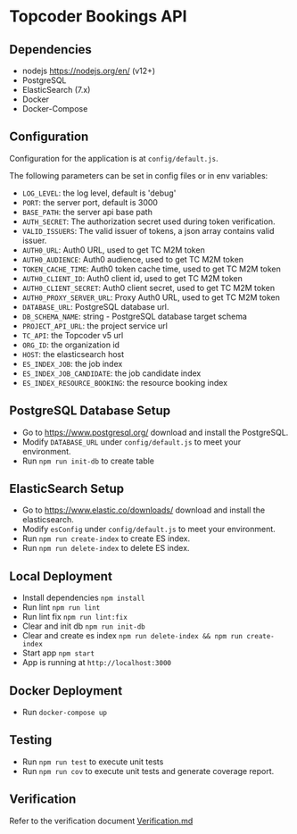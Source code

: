 # Topcoder Bookings API

## Dependencies

- nodejs https://nodejs.org/en/ (v12+)
- PostgreSQL
- ElasticSearch (7.x)
- Docker
- Docker-Compose

## Configuration

Configuration for the application is at `config/default.js`.

The following parameters can be set in config files or in env variables:

- `LOG_LEVEL`: the log level, default is 'debug'
- `PORT`: the server port, default is 3000
- `BASE_PATH`: the server api base path
- `AUTH_SECRET`: The authorization secret used during token verification.
- `VALID_ISSUERS`: The valid issuer of tokens, a json array contains valid issuer.
- `AUTH0_URL`: Auth0 URL, used to get TC M2M token
- `AUTH0_AUDIENCE`: Auth0 audience, used to get TC M2M token
- `TOKEN_CACHE_TIME`: Auth0 token cache time, used to get TC M2M token
- `AUTH0_CLIENT_ID`: Auth0 client id, used to get TC M2M token
- `AUTH0_CLIENT_SECRET`: Auth0 client secret, used to get TC M2M token
- `AUTH0_PROXY_SERVER_URL`: Proxy Auth0 URL, used to get TC M2M token
- `DATABASE_URL`: PostgreSQL database url.
- `DB_SCHEMA_NAME`: string - PostgreSQL database target schema
- `PROJECT_API_URL`: the project service url
- `TC_API`: the Topcoder v5 url
- `ORG_ID`: the organization id
- `HOST`: the elasticsearch host
- `ES_INDEX_JOB`: the job index
- `ES_INDEX_JOB_CANDIDATE`: the job candidate index
- `ES_INDEX_RESOURCE_BOOKING`: the resource booking index


## PostgreSQL Database Setup
- Go to https://www.postgresql.org/ download and install the PostgreSQL.
- Modify `DATABASE_URL` under `config/default.js` to meet your environment.
- Run `npm run init-db` to create table

## ElasticSearch Setup
- Go to https://www.elastic.co/downloads/ download and install the elasticsearch.
- Modify `esConfig` under `config/default.js` to meet your environment.
- Run `npm run create-index` to create ES index.
- Run `npm run delete-index` to delete ES index.

## Local Deployment

- Install dependencies `npm install`
- Run lint `npm run lint`
- Run lint fix `npm run lint:fix`
- Clear and init db `npm run init-db`
- Clear and create es index `npm run delete-index && npm run create-index`
- Start app `npm start`
- App is running at `http://localhost:3000`

## Docker Deployment
- Run `docker-compose up`

## Testing
- Run `npm run test` to execute unit tests
- Run `npm run cov` to execute unit tests and generate coverage report.

## Verification
Refer to the verification document [Verification.md](Verification.md)